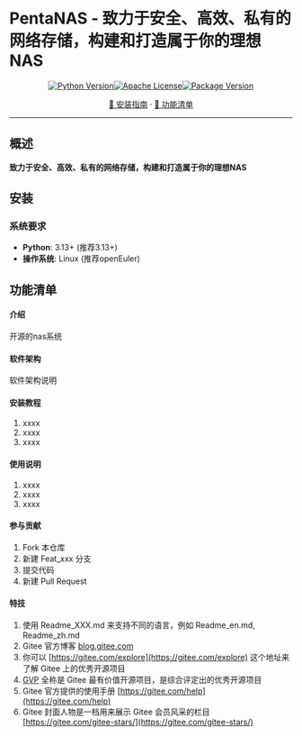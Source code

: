 # PentaNAS - **致力于安全、高效、私有的网络存储，构建和打造属于你的理想NAS**

<div align="center">

[![Python Version](https://img.shields.io/badge/Python-3.13%2B-blue.svg)](https://python.org)[![Apache License](https://img.shields.io/badge/License-Apache2.0-green.svg)](https://www.apache.org/licenses/LICENSE-2.0)[![Package Version](https://img.shields.io/badge/version-0.1.0-blue.svg)](https://gitee.com/nichoice02/pentanas)


[📖 安装指南](#installation) · [🚀 功能清单](#quickstart) 

</div>


---

##  概述

**致力于安全、高效、私有的网络存储，构建和打造属于你的理想NAS**


##  <a id="installation"></a>安装

### 系统要求
 - **Python**: 3.13+ (推荐3.13+)
 - **操作系统**: Linux (推荐openEuler)




##  <a id="quickstart"></a> 功能清单


#### 介绍
开源的nas系统

#### 软件架构
软件架构说明


#### 安装教程

1.  xxxx
2.  xxxx
3.  xxxx

#### 使用说明

1.  xxxx
2.  xxxx
3.  xxxx

#### 参与贡献

1.  Fork 本仓库
2.  新建 Feat_xxx 分支
3.  提交代码
4.  新建 Pull Request


#### 特技

1.  使用 Readme\_XXX.md 来支持不同的语言，例如 Readme\_en.md, Readme\_zh.md
2.  Gitee 官方博客 [blog.gitee.com](https://blog.gitee.com)
3.  你可以 [https://gitee.com/explore](https://gitee.com/explore) 这个地址来了解 Gitee 上的优秀开源项目
4.  [GVP](https://gitee.com/gvp) 全称是 Gitee 最有价值开源项目，是综合评定出的优秀开源项目
5.  Gitee 官方提供的使用手册 [https://gitee.com/help](https://gitee.com/help)
6.  Gitee 封面人物是一档用来展示 Gitee 会员风采的栏目 [https://gitee.com/gitee-stars/](https://gitee.com/gitee-stars/)
